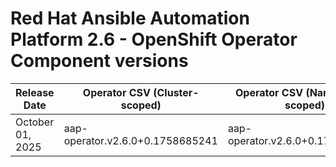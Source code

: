 # Red Hat Ansible Automation Platform 2.6 - OpenShift Operator Component versions

| Release Date | Operator CSV (Cluster-scoped) | Operator CSV (Namespace-scoped) | OpenShift Support | Gateway | Controller | Receptor | Redis | EDA | Hub | Lightspeed | Release Notes | Notes |
|---|---|---|---|---|---|---|---|---|---|---|---|---|
| October 01, 2025 | aap-operator.v2.6.0+0.1758685241 | aap-operator.v2.6.0+0.1758684783 | 4.x-4.19 |  |  |  |  |  |  |  |  |  |
